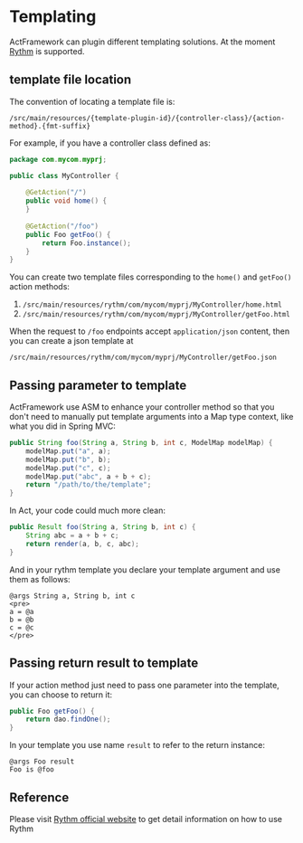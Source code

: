 # Templating

ActFramework can plugin different templating solutions. At the moment [Rythm](http://rythmengine.org) is supported.

## template file location

The convention of locating a template file is:

```
/src/main/resources/{template-plugin-id}/{controller-class}/{action-method}.{fmt-suffix}
```

For example, if you have a controller class defined as:

```java
package com.mycom.myprj;

public class MyController {
    
    @GetAction("/")
    public void home() {
    }
    
    @GetAction("/foo")
    public Foo getFoo() {
        return Foo.instance();
    }
}
``` 

You can create two template files corresponding to the `home()` and `getFoo()` action methods:

1. `/src/main/resources/rythm/com/mycom/myprj/MyController/home.html`
1. `/src/main/resources/rythm/com/mycom/myprj/MyController/getFoo.html`

When the request to `/foo` endpoints accept `application/json` content, then you can create a json template at 

```
/src/main/resources/rythm/com/mycom/myprj/MyController/getFoo.json
``` 

## Passing parameter to template

ActFramework use ASM to enhance your controller method so that you don't need to manually put template arguments into a Map type context, like what you did in Spring MVC:

```java
public String foo(String a, String b, int c, ModelMap modelMap) {
    modelMap.put("a", a);
    modelMap.put("b", b);
    modelMap.put("c", c);
    modelMap.put("abc", a + b + c);
    return "/path/to/the/template";
}
```

In Act, your code could much more clean:

```java
public Result foo(String a, String b, int c) {
    String abc = a + b + c;
    return render(a, b, c, abc);
}
```

And in your rythm template you declare your template argument and use them as follows:

```
@args String a, String b, int c
<pre>
a = @a
b = @b
c = @c
</pre>
```

## Passing return result to template

If your action method just need to pass one parameter into the template, you can choose to return it:

```java
public Foo getFoo() {
    return dao.findOne();
}
```

In your template you use name `result` to refer to the return instance:

```
@args Foo result
Foo is @foo
```

## Reference

Please visit [Rythm official website](http://rythmengine.org) to get detail information on how to use Rythm